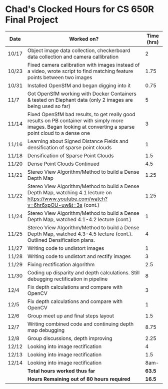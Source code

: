 # Chad's Clocked Hours for CS 650R Final Project


| Date | Worked on? | Time (hrs) |
|------|------------|-------|
| 10/17 |Object image data collection, checkerboard data collection and camera callibration| 2 |
| 10/23 | Fixed camera calibration with images instead of a video, wrote script to find matching feature points between two images | 1.75 |
| 10/31 | Installed OpenSfM and began digging into it | 0.75 |
| 11/7 | Got OpenSfM working with Docker Containers & tested on Elephant data (only 2 images are being used so far) | 5 |
| 11/14 | Fixed OpenSfM bad results, to get really good results on PB container with simply more images. Began looking at converting a sparse point cloud to a dense one | 3 |
| 11/16 | Learning about Signed Distance Fields and densification of sparse point clouds | 1 |
| 11/18 | Densification of Sparse Point Clouds | 1.5 |
| 11/20 | Dense Point Clouds Continued | 4.5 |
| 11/21 | Stereo View Algorithm/Method to build a Dense Depth Map | 1.25 |
| 11/22 | Stereo View Algorithm/Method to build a Dense Depth Map, watching 4.1 lecture on https://www.youtube.com/watch?v=6hr6xpOU-uw&t=3s (cont.) | 1.25 |
| 11/24 | Stereo View Algorithm/Method to build a Dense Depth Map, watched 4.1-4.2 lecture (cont.) | 1 |
| 11/25 | Stereo View Algorithm/Method to build a Dense Depth Map, watched 4.3-4.5 lecture (cont.). Outlined Densification plans. | 4 |
| 11/27 | Writing code to undistort images | 1 |
| 11/28 | Writing code to undistort and rectify images | 3 |
| 11/29 | Fixing rectification algorithm | 2.5 |
| 11/30 | Coding up disparity and depth calculations. Still debugging rectification in pipeline | 8 |
| 12/4 | Fix depth calculations and compare with OpenCV | 3 |
| 12/5 | Fix depth calculations and compare with OpenCV | 1 |
| 12/6 | Group meet up and final steps layout | 1.5 |
| 12/7 | Writing combined code and continuing depth map debugging | 8.75 |
| 12/8 | Group discussions, depth improving | 2.25 |
| 12/12 | Looking into image rectification | 4 |
| 12/13 | Looking into image rectification | 1.5 |
| 12/14 | Looking into image rectification | 8am- |
|| **Total hours worked thus far** | **63.5** |
|| **Hours Remaining out of 80 hours required** | **16.5** |